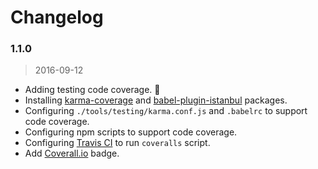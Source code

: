 # Changelog


### 1.1.0

> 2016-09-12

* Adding testing code coverage. 🎉
* Installing [karma-coverage](https://github.com/karma-runner/karma-coverage) and [babel-plugin-istanbul](https://github.com/istanbuljs/babel-plugin-istanbul) packages.
* Configuring `./tools/testing/karma.conf.js` and `.babelrc` to support code coverage.
* Configuring npm scripts to support code coverage.
* Configuring [Travis CI](https://travis-ci.org/) to run `coveralls` script.
* Add [Coverall.io](https://coveralls.io/) badge.
